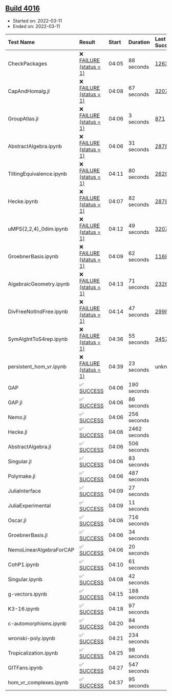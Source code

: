 ## [Build 4016](https://oscarci.mathematik.uni-kl.de/job/oscar-stable/4016/)

* Started on: 2022-03-11
* Ended on: 2022-03-11

| Test Name    | Result | Start | Duration | Last Success | First Failure |
|:-------------|:-------|:------|:---------|:-------------|:--------------|
| CheckPackages | ❌ [FAILURE (status = 1)](https://oscarci.mathematik.uni-kl.de/job/oscar-stable/4016/artifact/logs/build-4016/CheckPackages.log) | 04:05 | 88 seconds | [1263](https://oscarci.mathematik.uni-kl.de/job/oscar-stable/1263/) | [1264](https://oscarci.mathematik.uni-kl.de/job/oscar-stable/1264/) |
| CapAndHomalg.jl | ❌ [FAILURE (status = 1)](https://oscarci.mathematik.uni-kl.de/job/oscar-stable/4016/artifact/logs/build-4016/CapAndHomalg.jl.log) | 04:08 | 67 seconds | [3207](https://oscarci.mathematik.uni-kl.de/job/oscar-stable/3207/) | [3208](https://oscarci.mathematik.uni-kl.de/job/oscar-stable/3208/) |
| GroupAtlas.jl | ❌ [FAILURE (status = 1)](https://oscarci.mathematik.uni-kl.de/job/oscar-stable/4016/artifact/logs/build-4016/GroupAtlas.jl.log) | 04:06 | 3 seconds | [871](https://oscarci.mathematik.uni-kl.de/job/oscar-stable/871/) | [872](https://oscarci.mathematik.uni-kl.de/job/oscar-stable/872/) |
| AbstractAlgebra.ipynb | ❌ [FAILURE (status = 1)](https://oscarci.mathematik.uni-kl.de/job/oscar-stable/4016/artifact/logs/build-4016/AbstractAlgebra.ipynb.log) | 04:06 | 31 seconds | [2878](https://oscarci.mathematik.uni-kl.de/job/oscar-stable/2878/) | [2879](https://oscarci.mathematik.uni-kl.de/job/oscar-stable/2879/) |
| TiltingEquivalence.ipynb | ❌ [FAILURE (status = 1)](https://oscarci.mathematik.uni-kl.de/job/oscar-stable/4016/artifact/logs/build-4016/TiltingEquivalence.ipynb.log) | 04:11 | 80 seconds | [2629](https://oscarci.mathematik.uni-kl.de/job/oscar-stable/2629/) | [2630](https://oscarci.mathematik.uni-kl.de/job/oscar-stable/2630/) |
| Hecke.ipynb | ❌ [FAILURE (status = 1)](https://oscarci.mathematik.uni-kl.de/job/oscar-stable/4016/artifact/logs/build-4016/Hecke.ipynb.log) | 04:07 | 82 seconds | [2878](https://oscarci.mathematik.uni-kl.de/job/oscar-stable/2878/) | [2879](https://oscarci.mathematik.uni-kl.de/job/oscar-stable/2879/) |
| uMPS(2,2,4)_0dim.ipynb | ❌ [FAILURE (status = 1)](https://oscarci.mathematik.uni-kl.de/job/oscar-stable/4016/artifact/logs/build-4016/uMPS-2-2-4-_0dim.ipynb.log) | 04:12 | 49 seconds | [3207](https://oscarci.mathematik.uni-kl.de/job/oscar-stable/3207/) | [3208](https://oscarci.mathematik.uni-kl.de/job/oscar-stable/3208/) |
| GroebnerBasis.ipynb | ❌ [FAILURE (status = 1)](https://oscarci.mathematik.uni-kl.de/job/oscar-stable/4016/artifact/logs/build-4016/GroebnerBasis.ipynb.log) | 04:09 | 62 seconds | [1168](https://oscarci.mathematik.uni-kl.de/job/oscar-stable/1168/) | [1169](https://oscarci.mathematik.uni-kl.de/job/oscar-stable/1169/) |
| AlgebraicGeometry.ipynb | ❌ [FAILURE (status = 1)](https://oscarci.mathematik.uni-kl.de/job/oscar-stable/4016/artifact/logs/build-4016/AlgebraicGeometry.ipynb.log) | 04:13 | 71 seconds | [2326](https://oscarci.mathematik.uni-kl.de/job/oscar-stable/2326/) | [2327](https://oscarci.mathematik.uni-kl.de/job/oscar-stable/2327/) |
| DivFreeNotIndFree.ipynb | ❌ [FAILURE (status = 1)](https://oscarci.mathematik.uni-kl.de/job/oscar-stable/4016/artifact/logs/build-4016/DivFreeNotIndFree.ipynb.log) | 04:14 | 47 seconds | [2998](https://oscarci.mathematik.uni-kl.de/job/oscar-stable/2998/) | [2999](https://oscarci.mathematik.uni-kl.de/job/oscar-stable/2999/) |
| SymAlgIntToS4rep.ipynb | ❌ [FAILURE (status = 1)](https://oscarci.mathematik.uni-kl.de/job/oscar-stable/4016/artifact/logs/build-4016/SymAlgIntToS4rep.ipynb.log) | 04:36 | 55 seconds | [3457](https://oscarci.mathematik.uni-kl.de/job/oscar-stable/3457/) | [3458](https://oscarci.mathematik.uni-kl.de/job/oscar-stable/3458/) |
| persistent_hom_vr.ipynb | ❌ [FAILURE (status = 1)](https://oscarci.mathematik.uni-kl.de/job/oscar-stable/4016/artifact/logs/build-4016/persistent_hom_vr.ipynb.log) | 04:39 | 23 seconds | unknown | unknown |
| GAP | ✅ [SUCCESS](https://oscarci.mathematik.uni-kl.de/job/oscar-stable/4016/artifact/logs/build-4016/GAP.log) | 04:06 | 190 seconds |  |  |
| GAP.jl | ✅ [SUCCESS](https://oscarci.mathematik.uni-kl.de/job/oscar-stable/4016/artifact/logs/build-4016/GAP.jl.log) | 04:06 | 86 seconds |  |  |
| Nemo.jl | ✅ [SUCCESS](https://oscarci.mathematik.uni-kl.de/job/oscar-stable/4016/artifact/logs/build-4016/Nemo.jl.log) | 04:06 | 256 seconds |  |  |
| Hecke.jl | ✅ [SUCCESS](https://oscarci.mathematik.uni-kl.de/job/oscar-stable/4016/artifact/logs/build-4016/Hecke.jl.log) | 04:06 | 2462 seconds |  |  |
| AbstractAlgebra.jl | ✅ [SUCCESS](https://oscarci.mathematik.uni-kl.de/job/oscar-stable/4016/artifact/logs/build-4016/AbstractAlgebra.jl.log) | 04:06 | 506 seconds |  |  |
| Singular.jl | ✅ [SUCCESS](https://oscarci.mathematik.uni-kl.de/job/oscar-stable/4016/artifact/logs/build-4016/Singular.jl.log) | 04:06 | 83 seconds |  |  |
| Polymake.jl | ✅ [SUCCESS](https://oscarci.mathematik.uni-kl.de/job/oscar-stable/4016/artifact/logs/build-4016/Polymake.jl.log) | 04:06 | 487 seconds |  |  |
| JuliaInterface | ✅ [SUCCESS](https://oscarci.mathematik.uni-kl.de/job/oscar-stable/4016/artifact/logs/build-4016/JuliaInterface.log) | 04:09 | 27 seconds |  |  |
| JuliaExperimental | ✅ [SUCCESS](https://oscarci.mathematik.uni-kl.de/job/oscar-stable/4016/artifact/logs/build-4016/JuliaExperimental.log) | 04:09 | 11 seconds |  |  |
| Oscar.jl | ✅ [SUCCESS](https://oscarci.mathematik.uni-kl.de/job/oscar-stable/4016/artifact/logs/build-4016/Oscar.jl.log) | 04:06 | 716 seconds |  |  |
| GroebnerBasis.jl | ✅ [SUCCESS](https://oscarci.mathematik.uni-kl.de/job/oscar-stable/4016/artifact/logs/build-4016/GroebnerBasis.jl.log) | 04:06 | 34 seconds |  |  |
| NemoLinearAlgebraForCAP | ✅ [SUCCESS](https://oscarci.mathematik.uni-kl.de/job/oscar-stable/4016/artifact/logs/build-4016/NemoLinearAlgebraForCAP.log) | 04:06 | 20 seconds |  |  |
| CohP1.ipynb | ✅ [SUCCESS](https://oscarci.mathematik.uni-kl.de/job/oscar-stable/4016/artifact/logs/build-4016/CohP1.ipynb.log) | 04:10 | 61 seconds |  |  |
| Singular.ipynb | ✅ [SUCCESS](https://oscarci.mathematik.uni-kl.de/job/oscar-stable/4016/artifact/logs/build-4016/Singular.ipynb.log) | 04:08 | 42 seconds |  |  |
| g-vectors.ipynb | ✅ [SUCCESS](https://oscarci.mathematik.uni-kl.de/job/oscar-stable/4016/artifact/logs/build-4016/g-vectors.ipynb.log) | 04:15 | 188 seconds |  |  |
| K3-16.ipynb | ✅ [SUCCESS](https://oscarci.mathematik.uni-kl.de/job/oscar-stable/4016/artifact/logs/build-4016/K3-16.ipynb.log) | 04:18 | 97 seconds |  |  |
| c-automorphisms.ipynb | ✅ [SUCCESS](https://oscarci.mathematik.uni-kl.de/job/oscar-stable/4016/artifact/logs/build-4016/c-automorphisms.ipynb.log) | 04:20 | 84 seconds |  |  |
| wronski-poly.ipynb | ✅ [SUCCESS](https://oscarci.mathematik.uni-kl.de/job/oscar-stable/4016/artifact/logs/build-4016/wronski-poly.ipynb.log) | 04:21 | 234 seconds |  |  |
| Tropicalization.ipynb | ✅ [SUCCESS](https://oscarci.mathematik.uni-kl.de/job/oscar-stable/4016/artifact/logs/build-4016/Tropicalization.ipynb.log) | 04:25 | 98 seconds |  |  |
| GITFans.ipynb | ✅ [SUCCESS](https://oscarci.mathematik.uni-kl.de/job/oscar-stable/4016/artifact/logs/build-4016/GITFans.ipynb.log) | 04:27 | 547 seconds |  |  |
| hom_vr_complexes.ipynb | ✅ [SUCCESS](https://oscarci.mathematik.uni-kl.de/job/oscar-stable/4016/artifact/logs/build-4016/hom_vr_complexes.ipynb.log) | 04:37 | 95 seconds |  |  |
